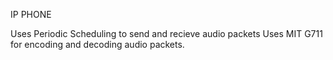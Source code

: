 IP PHONE

Uses Periodic Scheduling to send and recieve audio packets
Uses  MIT G711 for encoding and decoding audio packets.




